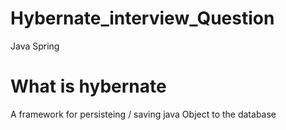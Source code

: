 # Hybernate_interview_Question
Java Spring

# What is hybernate
A framework for persisteing / saving java Object to the database

